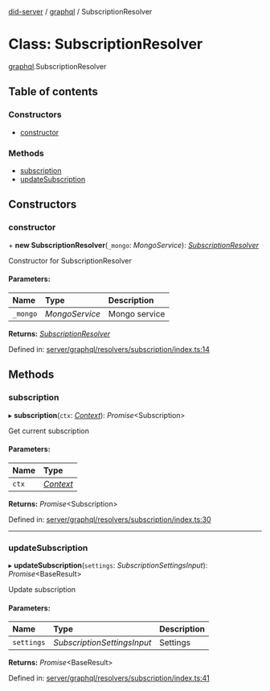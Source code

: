 [did-server](../README.md) / [graphql](../modules/graphql.md) / SubscriptionResolver

# Class: SubscriptionResolver

[graphql](../modules/graphql.md).SubscriptionResolver

## Table of contents

### Constructors

- [constructor](graphql.subscriptionresolver.md#constructor)

### Methods

- [subscription](graphql.subscriptionresolver.md#subscription)
- [updateSubscription](graphql.subscriptionresolver.md#updatesubscription)

## Constructors

### constructor

\+ **new SubscriptionResolver**(`_mongo`: *MongoService*): [*SubscriptionResolver*](graphql.subscriptionresolver.md)

Constructor for SubscriptionResolver

#### Parameters:

Name | Type | Description |
:------ | :------ | :------ |
`_mongo` | *MongoService* | Mongo service    |

**Returns:** [*SubscriptionResolver*](graphql.subscriptionresolver.md)

Defined in: [server/graphql/resolvers/subscription/index.ts:14](https://github.com/Puzzlepart/did/blob/dea0e5c1/server/graphql/resolvers/subscription/index.ts#L14)

## Methods

### subscription

▸ **subscription**(`ctx`: [*Context*](graphql_context.context.md)): *Promise*<Subscription\>

Get current subscription

#### Parameters:

Name | Type |
:------ | :------ |
`ctx` | [*Context*](graphql_context.context.md) |

**Returns:** *Promise*<Subscription\>

Defined in: [server/graphql/resolvers/subscription/index.ts:30](https://github.com/Puzzlepart/did/blob/dea0e5c1/server/graphql/resolvers/subscription/index.ts#L30)

___

### updateSubscription

▸ **updateSubscription**(`settings`: *SubscriptionSettingsInput*): *Promise*<BaseResult\>

Update subscription

#### Parameters:

Name | Type | Description |
:------ | :------ | :------ |
`settings` | *SubscriptionSettingsInput* | Settings    |

**Returns:** *Promise*<BaseResult\>

Defined in: [server/graphql/resolvers/subscription/index.ts:41](https://github.com/Puzzlepart/did/blob/dea0e5c1/server/graphql/resolvers/subscription/index.ts#L41)
